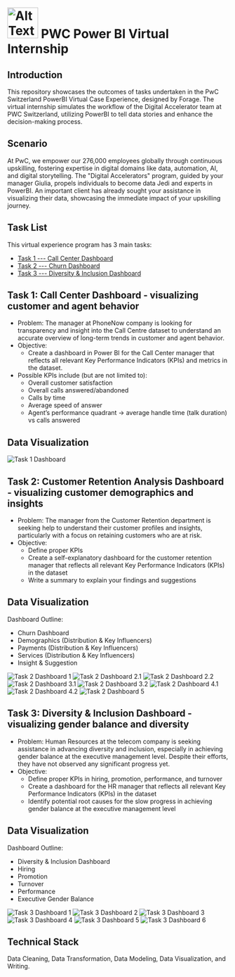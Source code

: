 # <img src="https://github.com/AbbyZhai/PWC-Power-BI-Virtual-Internship/blob/main/Task%201/Power-BI-Logo.png" alt="Alt Text" width="70"/> PWC Power BI Virtual Internship

## Introduction
This repository showcases the outcomes of tasks undertaken in the PwC Switzerland PowerBI Virtual Case Experience, designed by Forage. The virtual internship simulates the workflow of the Digital Accelerator team at PWC Switzerland, utilizing PowerBI to tell data stories and enhance the decision-making process.

## Scenario
At PwC, we empower our 276,000 employees globally through continuous upskilling, fostering expertise in digital domains like data, automation, AI, and digital storytelling. The "Digital Accelerators" program, guided by your manager Giulia, propels individuals to become data Jedi and experts in PowerBI. An important client has already sought your assistance in visualizing their data, showcasing the immediate impact of your upskilling journey.

## Task List
This virtual experience program has 3 main tasks:
- [Task 1 --- Call Center Dashboard](##data-visualization-----call-center-dashboard)
- [Task 2 --- Churn Dashboard](##data-visualization-----churn-dashboard)
- [Task 3 --- Diversity & Inclusion Dashboard](##data-visualization-----diversity-&-inclusion-dashboard)

## Task 1: Call Center Dashboard - visualizing customer and agent behavior
- Problem: The manager at PhoneNow company is looking for transparency and insight into the Call Centre dataset to understand an accurate overview of long-term trends in customer and agent behavior.
- Objective:
    - Create a dashboard in Power BI for the Call Center manager that reflects all relevant Key Performance Indicators (KPIs) and metrics in the dataset.
- Possible KPIs include (but are not limited to):
    - Overall customer satisfaction
    - Overall calls answered/abandoned
    - Calls by time
    - Average speed of answer
    - Agent’s performance quadrant -> average handle time (talk duration) vs calls answered

## Data Visualization

![Task 1 Dashboard](https://github.com/AbbyZhai/PWC-Power-BI-Virtual-Internship/blob/main/Task%201/task-1.png)

## Task 2: Customer Retention Analysis Dashboard - visualizing customer demographics and insights 
- Problem: The manager from the Customer Retention department is seeking help to understand their customer profiles and insights, particularly with a focus on retaining customers who are at risk. 
- Objective:
  - Define proper KPIs
  - Create a self-explanatory dashboard for the customer retention manager that reflects all relevant Key Performance Indicators (KPIs) in the dataset
  - Write a summary to explain your findings and suggestions

## Data Visualization

Dashboard Outline:
- Churn Dashboard
- Demographics (Distribution & Key Influencers)
- Payments (Distribution & Key Influencers)
- Services (Distribution & Key Influencers)
- Insight & Suggestion

![Task 2 Dashboard 1](https://github.com/AbbyZhai/PWC-Power-BI-Virtual-Internship/blob/main/Task%202/task-2-dashboard-images/task-2-1.png)
![Task 2 Dashboard 2.1](https://github.com/AbbyZhai/PWC-Power-BI-Virtual-Internship/blob/main/Task%202/task-2-dashboard-images/task-2-2.1.png)
![Task 2 Dashboard 2.2](https://github.com/AbbyZhai/PWC-Power-BI-Virtual-Internship/blob/main/Task%202/task-2-dashboard-images/task-2-2.2.png)
![Task 2 Dashboard 3.1](https://github.com/AbbyZhai/PWC-Power-BI-Virtual-Internship/blob/main/Task%202/task-2-dashboard-images/task-2-3.1.png)
![Task 2 Dashboard 3.2](https://github.com/AbbyZhai/PWC-Power-BI-Virtual-Internship/blob/main/Task%202/task-2-dashboard-images/task-2-3.2.png)
![Task 2 Dashboard 4.1](https://github.com/AbbyZhai/PWC-Power-BI-Virtual-Internship/blob/main/Task%202/task-2-dashboard-images/task-2-4.1.png)
![Task 2 Dashboard 4.2](https://github.com/AbbyZhai/PWC-Power-BI-Virtual-Internship/blob/main/Task%202/task-2-dashboard-images/task-2-4.2.png)
![Task 2 Dashboard 5](https://github.com/AbbyZhai/PWC-Power-BI-Virtual-Internship/blob/main/Task%202/task-2-dashboard-images/task-2-5.png)

## Task 3: Diversity & Inclusion Dashboard - visualizing gender balance and diversity
- Problem: Human Resources at the telecom company is seeking assistance in advancing diversity and inclusion, especially in achieving gender balance at the executive management level. Despite their efforts, they have not observed any significant progress yet.
- Objective:
  - Define proper KPIs in hiring, promotion, performance, and turnover
  - Create a dashboard for the HR manager that reflects all relevant Key Performance Indicators (KPIs) in the dataset
  - Identify potential root causes for the slow progress in achieving gender balance at the executive management level

## Data Visualization

Dashboard Outline:
- Diversity & Inclusion Dashboard
- Hiring 
- Promotion 
- Turnover 
- Performance
- Executive Gender Balance

![Task 3 Dashboard 1](https://github.com/AbbyZhai/PWC-Power-BI-Virtual-Internship/blob/main/Task%203/task-3-dashboard-images/task-3-1.png)
![Task 3 Dashboard 2](https://github.com/AbbyZhai/PWC-Power-BI-Virtual-Internship/blob/main/Task%203/task-3-dashboard-images/task-3-2.png)
![Task 3 Dashboard 3](https://github.com/AbbyZhai/PWC-Power-BI-Virtual-Internship/blob/main/Task%203/task-3-dashboard-images/task-3-3.png)
![Task 3 Dashboard 4](https://github.com/AbbyZhai/PWC-Power-BI-Virtual-Internship/blob/main/Task%203/task-3-dashboard-images/task-3-4.png)
![Task 3 Dashboard 5](https://github.com/AbbyZhai/PWC-Power-BI-Virtual-Internship/blob/main/Task%203/task-3-dashboard-images/task-3-5.png)
![Task 3 Dashboard 6](https://github.com/AbbyZhai/PWC-Power-BI-Virtual-Internship/blob/main/Task%203/task-3-dashboard-images/task-3-6.png)

## Technical Stack 
Data Cleaning, Data Transformation, Data Modeling, Data Visualization, and Writing. 
